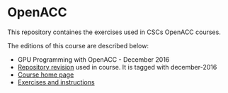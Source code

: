# OpenACC

This repository containes the exercises used in CSCs OpenACC courses. 

The editions of this course are described below:
 * GPU Programming with OpenACC - December 2016
  * [Repository revision](https://github.com/csc-training/openacc/tree/december-2016) used in course. It is tagged with december-2016
  * [Course home page](https://events.prace-ri.eu/event/562/)
  * [Exercises and instructions](https://github.com/csc-training/openacc/blob/december-2016/course-material/README.md)


